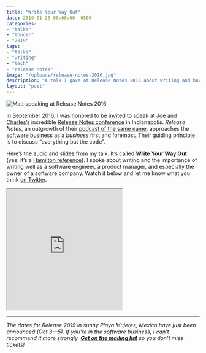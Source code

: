 ```yaml
---
title: "Write Your Way Out"
date: 2019-01-28 00:00:00 -0500
categories: 
- "talks"
- "longer"
- "2019"
tags: 
- "talks"
- "writing"
- "tech"
- "release notes"
image: "/uploads/release-notes-2016.jpg"
description: "A talk I gave at Release Notes 2016 about writing and how important it is for programmers, product managers, and owners of software companies."
layout: "post"
---
```


![Matt speaking at Release Notes 2016](/uploads/release-notes-2016.jpg)

In September 2016, I was honored to be invited to speak at [Joe](http://www.joecieplinski.com) and [Charles’s](https://dazeend.org) incredible [Release Notes conference](https://2019.releasenotes.tv) in Indianapolis. _Release Notes_, an outgrowth of their [podcast of the same name](https://releasenotes.tv), approaches the software business as a _business_ first and foremost. Their guiding principle is to discuss “everything but the code”.

Here’s the audio and slides from my talk. It’s called **Write Your Way Out** (yes, it’s a [Hamilton reference](https://www.youtube.com/watch?v=_zhR6d6LDzM)). I spoke about writing and the importance of writing well as a software engineer, a product manager, and especially the owner of a software company. Watch it below and let me know what you think [on Twitter](https://twitter.com/mb).

<div class='embed-container'><iframe loading="lazy" title="Write Your Way Out" height="315" src="https://www.youtube-nocookie.com/embed/W5IfEAncPPI" allow="accelerometer; autoplay; encrypted-media; gyroscope; picture-in-picture" allowfullscreen></iframe></div>


---

_The dates for Release 2019 in sunny Playa Mujeres, Mexico have just been announced (Oct 3—5). If you’re in the software business, I can’t recommend it more strongly. [**Get on the mailing list**](https://us8.list-manage.com/subscribe?u=1549cb1ea37de6fd9c08ad50b&id=6868dbc6cd) so you don’t miss tickets!_
